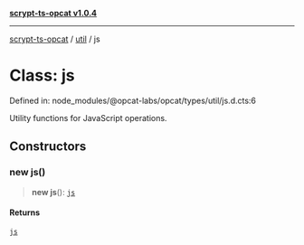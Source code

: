 [**scrypt-ts-opcat v1.0.4**](../../../README.md)

***

[scrypt-ts-opcat](../../../README.md) / [util](../README.md) / js

# Class: js

Defined in: node\_modules/@opcat-labs/opcat/types/util/js.d.cts:6

Utility functions for JavaScript operations.

## Constructors

### new js()

> **new js**(): [`js`](js.md)

#### Returns

[`js`](js.md)

